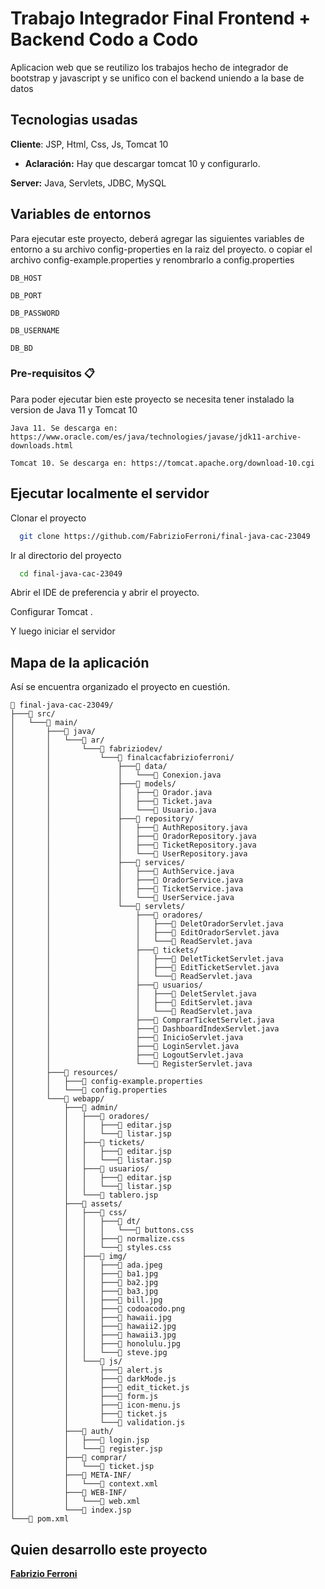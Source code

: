 # Trabajo Integrador Final Frontend + Backend Codo a Codo

Aplicacion web que se reutilizo los trabajos hecho de integrador de bootstrap y javascript y se unifico con el backend uniendo a la base de datos

## Tecnologias usadas

**Cliente**: JSP, Html, Css, Js, Tomcat 10

* **Aclaración:** Hay que descargar tomcat 10 y configurarlo.

**Server:** Java, Servlets, JDBC, MySQL

## Variables de entornos

Para ejecutar este proyecto, deberá agregar las siguientes variables de entorno a su archivo config-properties en la raiz del proyecto. o copiar el archivo config-example.properties y renombrarlo a config.properties

`DB_HOST`

`DB_PORT`

`DB_PASSWORD`

`DB_USERNAME`

`DB_BD`

### Pre-requisitos 📋

Para poder ejecutar bien este proyecto se necesita tener instalado la version de Java 11 y Tomcat 10

```
Java 11. Se descarga en: https://www.oracle.com/es/java/technologies/javase/jdk11-archive-downloads.html

Tomcat 10. Se descarga en: https://tomcat.apache.org/download-10.cgi
```
## Ejecutar localmente el servidor

Clonar el proyecto

```bash
  git clone https://github.com/FabrizioFerroni/final-java-cac-23049
```

Ir al directorio del proyecto

```bash
  cd final-java-cac-23049
```

Abrir el IDE de preferencia y abrir el proyecto.

Configurar Tomcat .

Y luego iniciar el servidor


## Mapa de la aplicación

Así se encuentra organizado el proyecto en cuestión.

```
📁 final-java-cac-23049/
├───📁 src/
│   └───📁 main/
│       ├───📁 java/
│       │   └───📁 ar/
│       │       └───📁 fabriziodev/
│       │           └───📁 finalcacfabrizioferroni/
│       │               ├───📁 data/
│       │               │   └───📄 Conexion.java
│       │               ├───📁 models/
│       │               │   ├───📄 Orador.java
│       │               │   ├───📄 Ticket.java
│       │               │   └───📄 Usuario.java
│       │               ├───📁 repository/
│       │               │   ├───📄 AuthRepository.java
│       │               │   ├───📄 OradorRepository.java
│       │               │   ├───📄 TicketRepository.java
│       │               │   └───📄 UserRepository.java
│       │               ├───📁 services/
│       │               │   ├───📄 AuthService.java
│       │               │   ├───📄 OradorService.java
│       │               │   ├───📄 TicketService.java
│       │               │   └───📄 UserService.java
│       │               └───📁 servlets/
│       │                   ├───📁 oradores/
│       │                   │   ├───📄 DeletOradorServlet.java
│       │                   │   ├───📄 EditOradorServlet.java
│       │                   │   └───📄 ReadServlet.java
│       │                   ├───📁 tickets/
│       │                   │   ├───📄 DeletTicketServlet.java
│       │                   │   ├───📄 EditTicketServlet.java
│       │                   │   └───📄 ReadServlet.java
│       │                   ├───📁 usuarios/
│       │                   │   ├───📄 DeletServlet.java
│       │                   │   ├───📄 EditServlet.java
│       │                   │   └───📄 ReadServlet.java
│       │                   ├───📄 ComprarTicketServlet.java
│       │                   ├───📄 DashboardIndexServlet.java
│       │                   ├───📄 InicioServlet.java
│       │                   ├───📄 LoginServlet.java
│       │                   ├───📄 LogoutServlet.java
│       │                   └───📄 RegisterServlet.java
│       ├───📁 resources/
│       │   ├───📄 config-example.properties
│       │   └───📄 config.properties
│       └───📁 webapp/
│           ├───📁 admin/
│           │   ├───📁 oradores/
│           │   │   ├───📄 editar.jsp
│           │   │   └───📄 listar.jsp
│           │   ├───📁 tickets/
│           │   │   ├───📄 editar.jsp
│           │   │   └───📄 listar.jsp
│           │   ├───📁 usuarios/
│           │   │   ├───📄 editar.jsp
│           │   │   └───📄 listar.jsp
│           │   └───📄 tablero.jsp
│           ├───📁 assets/
│           │   ├───📁 css/
│           │   │   ├───📁 dt/
│           │   │   │   └───📄 buttons.css
│           │   │   ├───📄 normalize.css
│           │   │   └───📄 styles.css
│           │   ├───📁 img/
│           │   │   ├───📄 ada.jpeg
│           │   │   ├───📄 ba1.jpg
│           │   │   ├───📄 ba2.jpg
│           │   │   ├───📄 ba3.jpg
│           │   │   ├───📄 bill.jpg
│           │   │   ├───📄 codoacodo.png
│           │   │   ├───📄 hawaii.jpg
│           │   │   ├───📄 hawaii2.jpg
│           │   │   ├───📄 hawaii3.jpg
│           │   │   ├───📄 honolulu.jpg
│           │   │   └───📄 steve.jpg
│           │   └───📁 js/
│           │       ├───📄 alert.js
│           │       ├───📄 darkMode.js
│           │       ├───📄 edit_ticket.js
│           │       ├───📄 form.js
│           │       ├───📄 icon-menu.js
│           │       ├───📄 ticket.js
│           │       └───📄 validation.js
│           ├───📁 auth/
│           │   ├───📄 login.jsp
│           │   └───📄 register.jsp
│           ├───📁 comprar/
│           │   └───📄 ticket.jsp
│           ├───📁 META-INF/
│           │   └───📄 context.xml
│           ├───📁 WEB-INF/
│           │   └───📄 web.xml
│           └───📄 index.jsp
└───📄 pom.xml
```
## Quien desarrollo este proyecto

**[Fabrizio Ferroni](https://www.github.com/FabrizioFerroni)**

